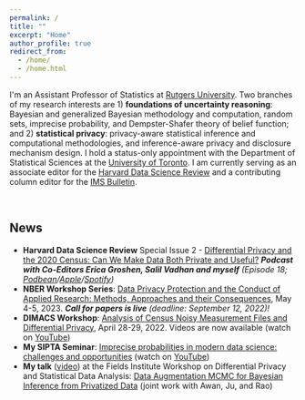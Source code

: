 ```yaml
---
permalink: /
title: ""
excerpt: "Home"
author_profile: true
redirect_from:
  - /home/
  - /home.html
---
```



I'm an Assistant Professor of Statistics at [Rutgers University](https://www.stat.rutgers.edu/people-pages/faculty/people/403-robin-gong). Two branches of my research interests are 1) **foundations of uncertainty reasoning**: Bayesian and generalized Bayesian methodology and computation, random sets, imprecise probability, and Dempster-Shafer theory of belief function; and 2) **statistical privacy**: privacy-aware statistical inference and computational methodologies, and inference-aware privacy and disclosure mechanism design. I hold a status-only appointment with the Department of Statistical Sciences at the [University of Toronto](https://www.statistics.utoronto.ca/people/directories/all-faculty/ruobin-gong). I am currently serving as an associate editor for the [Harvard Data Science Review](https://hdsr.mitpress.mit.edu) and a contributing column editor for the [IMS Bulletin](https://imstat.org/about-the-ims-bulletin/).


<br>

## News

* **Harvard Data Science Review** Special Issue 2 - [Differential Privacy and the 2020 Census: Can We Make Data Both Private and Useful?](https://hdsr.mitpress.mit.edu/specialissue2) _**Podcast with Co-Editors Erica Groshen, Salil Vadhan and myself** (Episode 18; [Podbean](https://hdsr.podbean.com/e/differential-privacy-for-the-2020-us-census-can-we-make-data-both-private-and-useful-part-1/)/[Apple](https://podcasts.apple.com/us/podcast/differential-privacy-for-the-2020-u-s-census-can-we/id1558728983?i=1000571597321)/[Spotify](https://open.spotify.com/episode/4A9ahGLv5r58LJX8Alxg19))_
* **NBER Workshop Series**: [Data Privacy Protection and the Conduct of Applied Research: Methods, Approaches and their Consequences](https://www.nber.org/data-privacy-protection-and-conduct-applied-research-methods-approaches-and-their-consequences), May 4-5, 2023. _**Call for papers is live** (deadline: September 12, 2022)!_
* **DIMACS Workshop**: [Analysis of Census Noisy Measurement Files and Differential Privacy](http://dimacs.rutgers.edu/events/details?eID=2038), April 28-29, 2022. Videos are now available (watch on [YouTube](https://www.youtube.com/playlist?list=PLKVCRT3MRed733-w2Lo2yvCAkac9zdIVj))
* **My SIPTA Seminar**: [Imprecise probabilities in modern data science: challenges and opportunities](https://sipta.org/events/sipta-seminars/) (watch on [YouTube](https://www.youtube.com/watch?v=rNVWyG-0XgA))
* **My talk** ([video](http://www.fields.utoronto.ca/talks/Data-Augmentation-MCMC-Bayesian-Inference-Privatized-Data)) at the Fields Institute Workshop on Differential Privacy and Statistical Data Analysis: [Data Augmentation MCMC for Bayesian Inference from Privatized Data](https://ruobingong.github.io/publication/2022-06-01-DAMCMC) (joint work with Awan, Ju, and Rao)

